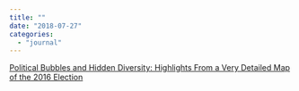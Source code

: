 ```yaml
---
title: ""
date: "2018-07-27"
categories: 
  - "journal"
---
```


[Political Bubbles and Hidden Diversity: Highlights From a Very Detailed Map of the 2016 Election](https://nyti.ms/2JVKj7O)
